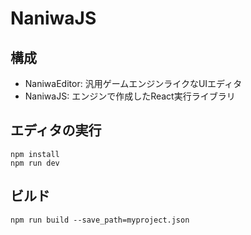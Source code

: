 # NaniwaJS

## 構成
- NaniwaEditor: 汎用ゲームエンジンライクなUIエディタ
- NaniwaJS: エンジンで作成したReact実行ライブラリ

## エディタの実行
```
npm install
npm run dev
```

## ビルド
```
npm run build --save_path=myproject.json
```